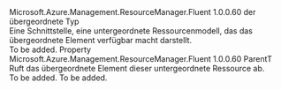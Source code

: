 <Type Name="IHasParent&lt;ParentT&gt;" FullName="Microsoft.Azure.Management.ResourceManager.Fluent.Core.IHasParent&lt;ParentT&gt;">
  <TypeSignature Language="C#" Value="public interface IHasParent&lt;ParentT&gt;" />
  <TypeSignature Language="ILAsm" Value=".class public interface auto ansi abstract IHasParent`1&lt;ParentT&gt;" />
  <TypeSignature Language="DocId" Value="T:Microsoft.Azure.Management.ResourceManager.Fluent.Core.IHasParent`1" />
  <TypeSignature Language="VB.NET" Value="Public Interface IHasParent(Of ParentT)" />
  <TypeSignature Language="F#" Value="type IHasParent&lt;'ParentT&gt; = interface" />
  <AssemblyInfo>
    <AssemblyName>Microsoft.Azure.Management.ResourceManager.Fluent</AssemblyName>
    <AssemblyVersion>1.0.0.60</AssemblyVersion>
  </AssemblyInfo>
  <TypeParameters>
    <TypeParameter Name="ParentT" />
  </TypeParameters>
  <Interfaces />
  <Docs>
    <typeparam name="ParentT">der übergeordnete Typ</typeparam>
    <summary>
            Eine Schnittstelle, eine untergeordnete Ressourcenmodell, das das übergeordnete Element verfügbar macht darstellt.
            </summary>
    <remarks>To be added.</remarks>
  </Docs>
  <Members>
    <Member MemberName="Parent">
      <MemberSignature Language="C#" Value="public ParentT Parent { get; }" />
      <MemberSignature Language="ILAsm" Value=".property instance !ParentT Parent" />
      <MemberSignature Language="DocId" Value="P:Microsoft.Azure.Management.ResourceManager.Fluent.Core.IHasParent`1.Parent" />
      <MemberSignature Language="VB.NET" Value="Public ReadOnly Property Parent As ParentT" />
      <MemberSignature Language="F#" Value="member this.Parent : 'ParentT" Usage="Microsoft.Azure.Management.ResourceManager.Fluent.Core.IHasParent&lt;'ParentT&gt;.Parent" />
      <MemberType>Property</MemberType>
      <AssemblyInfo>
        <AssemblyName>Microsoft.Azure.Management.ResourceManager.Fluent</AssemblyName>
        <AssemblyVersion>1.0.0.60</AssemblyVersion>
      </AssemblyInfo>
      <ReturnValue>
        <ReturnType>ParentT</ReturnType>
      </ReturnValue>
      <Docs>
        <summary>
            Ruft das übergeordnete Element dieser untergeordnete Ressource ab.
            </summary>
        <value>To be added.</value>
        <remarks>To be added.</remarks>
      </Docs>
    </Member>
  </Members>
</Type>